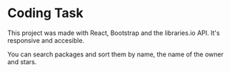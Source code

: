 # Coding Task

This project was made with React, Bootstrap and the libraries.io API.
It's responsive and accesible.

You can search packages and sort them by name, the name of the owner and stars.
